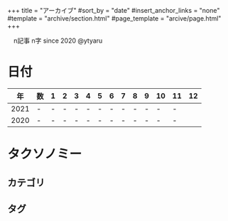 +++
title = "アーカイブ"
#sort_by = "date"
#insert_anchor_links = "none"
#template = "archive/section.html"
#page_template = "arcive/page.html"
+++

　n記事 n字 since 2020 @ytyaru

# 日付

年|数|1|2|3|4|5|6|7|8|9|10|11|12
--|--|-|-|-|-|-|-|-|-|-|--|--|--
2021|-|-|-|-|-|-|-|-|-|-|-|-
2020|-|-|-|-|-|-|-|-|-|-|-|-

# タクソノミー

## カテゴリ

## タグ

